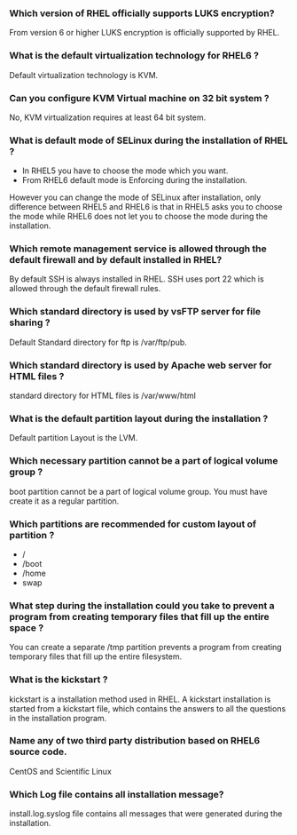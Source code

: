 ### Which version of RHEL officially supports LUKS encryption?

 From version 6 or higher LUKS encryption is officially supported by RHEL.

### What is the default virtualization technology for RHEL6 ?

 Default virtualization technology is KVM.

### Can you configure KVM Virtual machine on 32 bit system ?

 No, KVM virtualization requires at least 64 bit system.

### What is default mode of SELinux during the installation of RHEL ?

* In RHEL5 you have to choose the mode which you want.
* From RHEL6 default mode is Enforcing during the installation.

 However you can change the mode of SELinux after installation, only difference between RHEL5 and RHEL6 is that in RHEL5 asks you to choose the mode while RHEL6 does not let you to choose the mode during the installation.

### Which remote management service is allowed through the default firewall and by default installed in RHEL?

 By default SSH is always installed in RHEL. SSH uses port 22 which is allowed through the default firewall rules.

### Which standard directory is used by vsFTP server for file sharing ?

 Default Standard directory for ftp is /var/ftp/pub.

### Which standard directory is used by Apache web server for HTML files ?

 standard directory for HTML files is /var/www/html

### What is the default partition layout during the installation ?

 Default partition Layout is the LVM.

### Which necessary partition cannot be a part of logical volume group ?

 boot partition cannot be a part of logical volume group. You must have create it as a regular partition.

### Which partitions are recommended for custom layout of partition ?

* /
* /boot
* /home
* swap

### What step during the installation could you take to prevent a program from creating temporary files that fill up the entire space ?

 You can create a separate /tmp partition prevents a program from creating temporary files that fill up the entire filesystem.

### What is the kickstart ?

 kickstart is a installation method used in RHEL. A kickstart installation is started from a kickstart file, which contains the answers to all the questions in the installation program.

### Name any of two third party distribution based on RHEL6 source code.

 CentOS and Scientific Linux

### Which Log file contains all installation message?

 install.log.syslog file contains all messages that were generated during the installation.